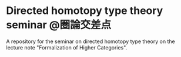 # Directed homotopy type theory seminar @圏論交差点
A repository for the seminar on directed homotopy type theory on the lecture note "Formalization of Higher Categories".
